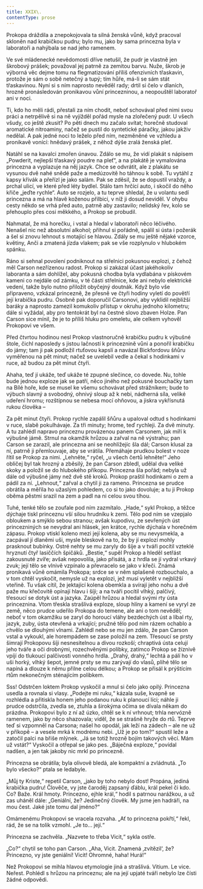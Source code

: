 ```yaml
---
title: XXIX\.
contentType: prose
---
```


<section>

Prokopa dráždila a znepokojovala ta silná ženská vůně, když pracoval skloněn nad krabičkou pudru; bylo mu, jako by sama princezna byla v laboratoři a nahýbala se nad jeho ramenem.

Ve své mládenecké nevědomosti dříve netušil, že pudr je vlastně jen škrobový prášek; považoval jej patrně za zemitou barvu. Nuže, škrob je výborná věc dejme tomu na flegmatizování příliš ofenzivních třaskavin, protože je sám o sobě netečný a tupý; tím hůře, má-li se sám stát třaskavinou. Nyní si s ním naprosto nevěděl rady; drtil si čelo v dlaních, hrozně pronásledován pronikavou vůní princezninou, a neopouštěl laboratoř ani v noci.

Ti, kdo ho měli rádi, přestali za ním chodit, neboť schovával před nimi svou práci a netrpělivě si na ně vyjížděl pořád mysle na zlořečený pudr. U všech všudy, co ještě zkusit? Po pěti dnech mu začalo svítat; horečně studoval aromatické nitroaminy, načež se pustil do syntetické páračky, jakou jakživ nedělal. A pak jedné noci to leželo před ním, nezměněné ve vzhledu a pronikavě vonící: hnědavý prášek, z něhož dýše zralá ženská pleť.

Natáhl se na kavalci zmořen únavou. Zdálo se mu, že vidí plakát s nápisem „Powderit, nejlepší třaskavý poudre na pleť“, a na plakátě je vymalována princezna a vyplazuje na něj jazyk. Chce se odvrátit, ale z plakátu se vysunou dvě nahé snědé paže a medúzovitě ho táhnou k sobě. Tu vytáhl z kapsy křivák a přeřízl je jako salám. Pak se zděsil, že se dopustil vraždy, a prchal ulicí, ve které před léty bydlel. Stálo tam hrčící auto, i skočil do něho křiče „jeďte rychle“. Auto se rozjelo, a tu teprve shledal, že u volantu sedí princezna a má na hlavě koženou přilbici, v níž ji dosud neviděl. V ohybu cesty někdo se vrhá před auto, patrně aby zastavilo; nelidský řev, kolo se přehouplo přes cosi měkkého, a Prokop se probudil.

Nahmatal, že má horečku, i vstal a hledal v laboratoři něco léčivého. Nenašel nic než absolutní alkohol; přihnul si pořádně, spálil si ústa i požerák a šel si znovu lehnout s motající se hlavou. Zdály se mu ještě nějaké vzorce, květiny, Anči a zmatená jízda vlakem; pak se vše rozplynulo v hlubokém spánku.

Ráno si sehnal povolení podniknout na střelnici pokusnou explozi, z čehož měl Carson nezřízenou radost. Prokop si zakázal účast jakéhokoliv laboranta a sám dohlížel, aby pokusná chodba byla vydlabána v pískovém kameni co nejdále od zámku, v té části střelnice, kde ani nebylo elektrické vedení, takže bylo nutno přiložit obyčejný doutnák. Když bylo vše připraveno, vzkázal princezně, že přesně ve čtyři hodiny vyletí do povětří její krabička pudru. Osobně pak doporučil Carsonovi, aby vyklidil nejbližší baráky a naprosto zamezil komukoliv přístup v okruhu jednoho kilometru; dále si vyžádal, aby pro tentokrát byl na čestné slovo zbaven Holze. Pan Carson sice mínil, že je to příliš hluku pro omeletu, ale celkem vyhověl Prokopovi ve všem.

Před čtvrtou hodinou nesl Prokop vlastnoručně krabičku pudru k výbušné štole, čichl naposledy s jistou lačností k princeznině vůni a ponořil krabičku do jámy; tam ji pak podložil rtuťovou kapslí a navázal Bickfordovu šňůru vyměřenou na pět minut; načež se uvelebil vedle a čekal s hodinkami v ruce, až budou za pět minut čtyři.

Ahaha, teď jí ukáže, teď ukáže té zpupné slečince, co dovede. Nu, tohle bude jednou exploze jak se patří, něco jiného než pokusné bouchačky tam na Bílé hoře, kde se musel ke všemu schovávat před strážníkem; bude to výbuch slavný a svobodný, ohnivý sloup až k nebi, nádherná síla, veliké udeření hromu; rozštípnou se nebesa mocí ohňovou, a jiskra vykřísnutá rukou člověka –

Za pět minut čtyři. Prokop rychle zapálil šňůru a upaloval odtud s hodinkami v ruce, slabě pokulhávaje. Za tři minuty; hrome, teď rychleji. Za dvě minuty. A tu zahlédl napravo princeznu provázenou panem Carsonem, jak míří k výbušné jámě. Strnul na okamžik hrůzou a zařval na ně výstrahu; pan Carson se zarazil, ale princezna ani se neohlížejíc šla dál; Carson klusal za ní, patrně ji přemlouvaje, aby se vrátila. Přemáhaje prudkou bolest v noze řítil se Prokop za nimi. „Lehněte,“ ryčel, „u všech čertů lehněte!“ Jeho obličej byl tak hrozný a zběsilý, že pan Carson zbledl, udělal dva veliké skoky a položil se do hlubokého příkopu. Princezna šla pořád; nebyla už dále od výbušné jámy než dvě stě kroků. Prokop praštil hodinkami o zem a pádil za ní. „Lehnout,“ zařval a chytil ji za rameno. Princezna se prudce obrátila a měřila ho užaslým pohledem, co si to jako dovoluje; a tu ji Prokop oběma pěstmi srazil na zem a padl na ni celou svou tíhou.

Tuhé, tenké tělo se zoufale pod ním zazmítalo. „Hade,“ sykl Prokop, a těžce dýchaje tiskl princeznu vší silou hrudníku k zemi. Tělo pod ním se vzepjalo obloukem a smýklo sebou stranou; avšak kupodivu, ze sevřených úst princezniných se nevydral ani hlásek, jen krátce, rychle dýchala v horečném zápasu. Prokop vtiskl koleno mezi její kolena, aby se mu nevysmekla, a zacpával jí dlaněmi uši, mysle bleskově na to, že by jí explozí mohly prasknout bubínky. Ostré nehty se mu zaryly do šíje a v tváři pocítil vzteklé hryznutí čtyř lasiččích špičáků. „Bestie,“ supěl Prokop a hleděl setřást zakousnuté zvíře; avšak nepovolila, jako přisátá, a z hrdla se jí vydral vrkavý zvuk; její tělo se vlnivě vzpínalo a převracelo se jako v křeči. Známá pronikavá vůně omámila Prokopa; srdce se v něm splašeně rozbouchalo, a v tom chtěl vyskočit, nemysle už na explozi, jež musí vyletět v nejbližší vteřině. Tu však cítil, že jektající kolena obemkla a svírají jeho nohu a dvě paže mu křečovitě opínají hlavu i šíji; a na tváři pocítil vlhký, palčivý, třesoucí se dotyk úst a jazyka. Zaúpěl hrůzou a hledal svými rty ústa princeznina. Vtom třeskla strašlivá exploze, sloup hlíny a kamení se vyryl ze země, něco prudce udeřilo Prokopa do temene, ale ani o tom nevěděl; neboť v tom okamžiku se zaryl do horoucí vláhy bezdechých úst a líbal rty, jazyk, zuby, ústa otevřená a vrkající; pružné tělo pod ním rázem ochablo a chvělo se dlouhými vlnami. Zahlédl nebo se mu jen zdálo, že pan Carson vstal a vykoukl, ale horempádem se zase položil na zem. Třesoucí se prsty šimrají Prokopovu šíji nesnesitelnou a divou rozkoší; chraptivá ústa celují jeho tváře a oči drobnými, rozechvěnými polibky, zatímco Prokop se žíznivě vpíjí do tlukoucí palčivosti vonného hrdla. „Drahý, drahý,“ lechtá a pálí ho v uši horký, vlhký šepot, jemné prsty se mu zarývají do vlasů, plihé tělo se napíná a dlouze k němu přilne celou délkou; a Prokop se přisál k prýštícím rtům nekonečným sténajícím polibkem.

Sss! Odstrčen loktem Prokop vyskočil a mnul si čelo jako opilý. Princezna usedla a rovnala si vlasy. „Podejte mi ruku,“ kázala suše, kvapně se rozhlédla a přitiskla honem jeho podanou ruku k planoucí líci; náhle ji prudce odstrčila, zvedla se, ztuhla a širokýma očima se dívala někam do prázdna. Prokopovi bylo z ní až úzko, chtěl se k ní vrhnout; trhla nervózně ramenem, jako by něco shazovala; viděl, že se strašně hryže do rtů. Teprve teď si vzpomněl na Carsona; našel ho opodál, jak leží na zádech – ale ne už v příkopě – a vesele mrká k modrému nebi. „Už je po tom?“ spustil leže a zatočil palci na břiše mlýnek. „Já se totiž hrozně bojím takových věcí. Mám už vstát?“ Vyskočil a otřepal se jako pes. „Báječná exploze,“ povídal nadšen, a jen tak jakoby nic mrkl po princezně.

Princezna se obrátila; byla olivově bledá, ale kompaktní a zvládnutá. „To bylo všecko?“ ptala se ledabyle.

„Můj ty Kriste,“ repetil Carson, „jako by toho nebylo dost! Propána, jediná krabička pudru! Člověče, vy jste čaroděj zapsaný ďáblu, král pekel či kdo. Co? Baže. Král hmoty. Princezno, ejhle král,“ hodil s patrnou narážkou, a už zas uháněl dále: „Geniální, že? Jedinečný člověk. My jsme jen hadráři, na mou čest. Jaké jste tomu dal jméno?“

Omámenému Prokopovi se vracela rozvaha. „Ať to princezna pokřtí,“ řekl, rád, že se na tolik vzmohl. „Je to… její.“

Princezna se zachvěla. „Nazvete to třeba Vicit,“ sykla ostře.

„Co?“ chytil se toho pan Carson. „Aha, Vicit. Znamená ‚zvítězil‘, že? Princezno, vy jste geniální! Vicit! Ohromné, haha! Hurá!“

Než Prokopovi se mihla hlavou etymologie jiná a strašlivá. Vitium. Le vice. Neřest. Pohlédl s hrůzou na princeznu; ale na její upjaté tváři nebylo lze čísti žádné odpovědi.

</section>

[^1]: Brizance (franc.) – tříštivost. _Pozn. red_.

[^2]: Ve velkém. _Pozn. red_.

[^3]: Kupředu! _Pozn. red_.

[^4]: Ulstr – těžký zimní kabát. _Pozn. red_.

[^5]: Frýzek – vlys. _Pozn. red_.

[^6]: Překlad O. Vaňorného (1921).

[^7]: Amence (lat.) – zmatenost. _Pozn. red_.

[^8]: Divinace (lat.) – tušení, předvídání. _Pozn. red_.

[^9]: Kybelé, podle řecké mytologie maloasijská „velká matka bohů“, matka veškerého života. _Pozn. red_.

[^10]: L. Buchner (1824–1899) – něm. lékař a filozof s radikálně materialistickými názory. _Pozn. red_.

[^11]: Bootes (lat.) – souhvězdí Pastýře. _Pozn. red_.

[^12]: Ženerózní /generózní (franc.) – šlechetný. _Pozn. red_.

[^13]: Očekávám tě, P. S. Pozor, K. dorazil z Hamburku… _Pozn. red_.

[^14]: Jinak na to K. přijde. _Pozn. red_.

[^15]: „Jednomu jest vznešenou, nebeskou bohyní, druhému vydatnou krávou, která mu dává mléko.“ Schillerův epigram, překlad O. Vaňorný. _Pozn. red_.

[^16]: Nauen – německé město, v němž byla r. 1906 založena nejstarší německá radiostanice. _Pozn. red._

[^17]: Makao /macao – karetní hra. _Pozn. red_.

[^18]: Aiás – hrdina Homérovy Iliady, nejvyšší a nejsilnější ze všech Achájců. _Pozn. red_.

[^19]: Laissez-passer (franc.) – propustka. _Pozn. red_.

[^20]: Chaise longue (franc.) – lehátko. _Pozn. red_.

[^21]: Želví polévka. _Pozn. red_.

[^22]: Bej / beg (tur.) – islámský panovník, později nižší hodnostář či úředník. _Pozn. red_.

[^23]: Galop (franc.) – klus. _Pozn. red_.

[^24]: Fraktura femoris (lat.) – zlomenina stehenní kosti. _Pozn. red_.

[^25]: Swedenborg, Imanuel (1688–1772) – švéd. přírodovědec, známý mj. svými teozofickými vizemi. _Pozn. red_.

[^26]: Cousine (franc.) – bratranec. _Pozn. red_.

[^27]: Můj strýc. _Pozn. red_.

[^28]: Velký umělec. _Pozn. red_.

[^29]: Učitel tance. _Pozn. red_.

[^30]: Elože (řec.) – chvalořeč, pochvala. _Pozn. red_.

[^31]: To je hloupé. _Pozn. red_.

[^32]: Kakemono (jap.) – svitkový závěsný obraz. _Pozn. red_.

[^33]: Konfinace – úřední příkaz k pobytu na určeném místě, omezení volného pohybu. _Pozn. red_.

[^34]: Inkulpace – obvinění. _Pozn. red_.

[^35]: Dernier cri (franc.) – dosl. poslední výkřik. _Pozn. red_.

[^36]: Komtur (franc.) – vyšší hodnostář rytířského řádu. _Pozn. red_.

[^37]: Dreadnought (angl.) – pův. název bitevní lodi (Ničeho se neboj), obecné označení pro takový typ lodí. _Pozn. red_.

[^38]: Velmi laskavý. _Pozn. red_.

[^39]: Bunčuk (tur.) – vojenský odznak (žerď s koňským ohonem). _Pozn. red_.

[^40]: Extra statum (lat.) – mimo stav, mimořádně. _Pozn. red_.

[^41]: Sapér (franc.) – ženista. _Pozn. red_.

[^42]: Peignoir (franc.) – župan. _Pozn. red_.

[^43]: Kontribuce – peněžní dávky vymáhané okupační mocí na obyvatelstvu obsazeného území. _Pozn. red_.

[^44]: Tastr (něm.) – tlačítko, vypínač. _Pozn. red_.

[^45]: Sláva vítězství! _Pozn. red_.

[^46]: Mitrajéza (z franc. mitrailleuse) – palná zbraň, předchůdce kulometu. _Pozn. red_.
